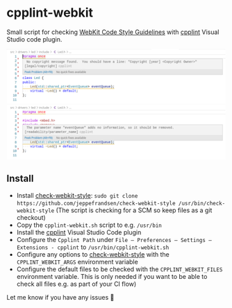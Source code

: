 # cpplint-webkit

Small script for checking [WebKit Code Style Guidelines](https://webkit.org/code-style-guidelines/) with [cpplint](https://marketplace.visualstudio.com/items?itemName=mine.cpplint) Visual Studio code plugin.

![](images/issue1.png) ![](images/issue2.png)

## Install

* Install [check-webkit-style](https://github.com/jeppefrandsen/check-webkit-style): `sudo git clone https://github.com/jeppefrandsen/check-webkit-style /usr/bin/check-webkit-style` (The script is checking for a SCM so keep files as a git checkout)
* Copy the `cpplint-webkit.sh` script to e.g. `/usr/bin`
* Install the [cpplint](https://marketplace.visualstudio.com/items?itemName=mine.cpplint) Visual Studio Code plugin
* Configure the `Cpplint Path` under `File – Preferences – Settings – Extensions - cpplint` to `/usr/bin/cpplint-webkit.sh`
* Configure any options to [check-webkit-style](https://github.com/jeppefrandsen/check-webkit-style) with the `CPPLINT_WEBKIT_ARGS` environment variable
* Configure the default files to be checked with the `CPPLINT_WEBKIT_FILES` environment variable. This is only needed if you want to be able to check all files e.g. as part of your CI flow)

Let me know if you have any issues :beers:
